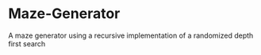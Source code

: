 # Maze-Generator
A maze generator using a recursive implementation of a randomized depth first search

